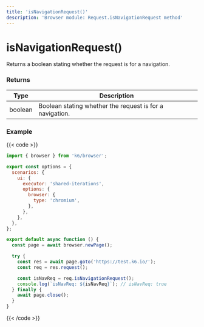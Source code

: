 ```yaml
---
title: 'isNavigationRequest()'
description: 'Browser module: Request.isNavigationRequest method'
---
```


# isNavigationRequest()

Returns a boolean stating whether the request is for a navigation.

### Returns

| Type    | Description                                              |
| ------- | -------------------------------------------------------- |
| boolean | Boolean stating whether the request is for a navigation. |

### Example

{{< code >}}

```javascript
import { browser } from 'k6/browser';

export const options = {
  scenarios: {
    ui: {
      executor: 'shared-iterations',
      options: {
        browser: {
          type: 'chromium',
        },
      },
    },
  },
};

export default async function () {
  const page = await browser.newPage();

  try {
    const res = await page.goto('https://test.k6.io/');
    const req = res.request();

    const isNavReq = req.isNavigationRequest();
    console.log(`isNavReq: ${isNavReq}`); // isNavReq: true
  } finally {
    await page.close();
  }
}
```

{{< /code >}}
